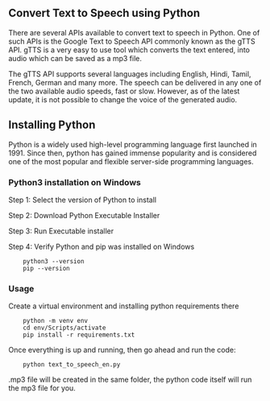## Convert Text to Speech using Python

There are several APIs available to convert text to speech in Python. One of such APIs is the Google Text to Speech API commonly known as the gTTS API. gTTS is a very easy to use tool which converts the text entered, into audio which can be saved as a mp3 file.

The gTTS API supports several languages including English, Hindi, Tamil, French, German and many more. The speech can be delivered in any one of the two available audio speeds, fast or slow. However, as of the latest update, it is not possible to change the voice of the generated audio.

## Installing Python

Python is a widely used high-level programming language first launched in 1991. Since then, python has gained immense popularity and is considered one of the most popular and flexible server-side programming languages.

### Python3 installation on Windows

Step 1: Select the version of Python to install

Step 2: Download Python Executable Installer

Step 3: Run Executable installer

Step 4: Verify Python and pip was installed on Windows 

        python3 --version
        pip --version
        
### Usage

Create a virtual environment and installing python requirements there

        python -m venv env
        cd env/Scripts/activate
        pip install -r requirements.txt
        
Once everything is up and running, then go ahead and run the code:

        python text_to_speech_en.py
        
.mp3 file will be created in the same folder, the python code itself will run the mp3 file for you.


